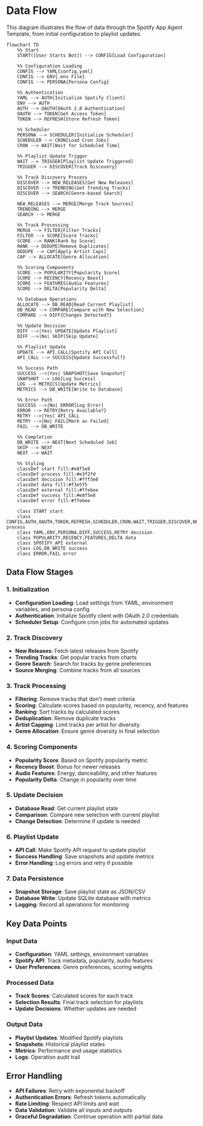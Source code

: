 # Data Flow

This diagram illustrates the flow of data through the Spotify App Agent Template, from initial configuration to playlist updates.

```mermaid
flowchart TD
    %% Start
    START([User Starts Bot]) --> CONFIG[Load Configuration]
    
    %% Configuration Loading
    CONFIG --> YAML{config.yaml}
    CONFIG --> ENV{.env File}
    CONFIG --> PERSONA{Persona Config}
    
    %% Authentication
    YAML --> AUTH[Initialize Spotify Client]
    ENV --> AUTH
    AUTH --> OAUTH[OAuth 2.0 Authentication]
    OAUTH --> TOKEN[Get Access Token]
    TOKEN --> REFRESH[Store Refresh Token]
    
    %% Scheduler
    PERSONA --> SCHEDULER[Initialize Scheduler]
    SCHEDULER --> CRON[Load Cron Jobs]
    CRON --> WAIT[Wait for Scheduled Time]
    
    %% Playlist Update Trigger
    WAIT --> TRIGGER[Playlist Update Triggered]
    TRIGGER --> DISCOVER[Track Discovery]
    
    %% Track Discovery Process
    DISCOVER --> NEW_RELEASES[Get New Releases]
    DISCOVER --> TRENDING[Get Trending Tracks]
    DISCOVER --> SEARCH[Genre-based Search]
    
    NEW_RELEASES --> MERGE[Merge Track Sources]
    TRENDING --> MERGE
    SEARCH --> MERGE
    
    %% Track Processing
    MERGE --> FILTER[Filter Tracks]
    FILTER --> SCORE[Score Tracks]
    SCORE --> RANK[Rank by Score]
    RANK --> DEDUPE[Remove Duplicates]
    DEDUPE --> CAP[Apply Artist Caps]
    CAP --> ALLOCATE[Genre Allocation]
    
    %% Scoring Components
    SCORE --> POPULARITY[Popularity Score]
    SCORE --> RECENCY[Recency Boost]
    SCORE --> FEATURES[Audio Features]
    SCORE --> DELTA[Popularity Delta]
    
    %% Database Operations
    ALLOCATE --> DB_READ[Read Current Playlist]
    DB_READ --> COMPARE[Compare with New Selection]
    COMPARE --> DIFF{Changes Detected?}
    
    %% Update Decision
    DIFF -->|Yes| UPDATE[Update Playlist]
    DIFF -->|No| SKIP[Skip Update]
    
    %% Playlist Update
    UPDATE --> API_CALL[Spotify API Call]
    API_CALL --> SUCCESS{Update Successful?}
    
    %% Success Path
    SUCCESS -->|Yes| SNAPSHOT[Save Snapshot]
    SNAPSHOT --> LOG[Log Success]
    LOG --> METRICS[Update Metrics]
    METRICS --> DB_WRITE[Write to Database]
    
    %% Error Path
    SUCCESS -->|No| ERROR[Log Error]
    ERROR --> RETRY{Retry Available?}
    RETRY -->|Yes| API_CALL
    RETRY -->|No| FAIL[Mark as Failed]
    FAIL --> DB_WRITE
    
    %% Completion
    DB_WRITE --> NEXT[Next Scheduled Job]
    SKIP --> NEXT
    NEXT --> WAIT
    
    %% Styling
    classDef start fill:#e8f5e8
    classDef process fill:#e3f2fd
    classDef decision fill:#fff3e0
    classDef data fill:#f3e5f5
    classDef external fill:#ffebee
    classDef success fill:#e8f5e8
    classDef error fill:#ffebee
    
    class START start
    class CONFIG,AUTH,OAUTH,TOKEN,REFRESH,SCHEDULER,CRON,WAIT,TRIGGER,DISCOVER,NEW_RELEASES,TRENDING,SEARCH,MERGE,FILTER,SCORE,RANK,DEDUPE,CAP,ALLOCATE,DB_READ,COMPARE,UPDATE,API_CALL,SNAPSHOT,LOG,METRICS,DB_WRITE,NEXT process
    class YAML,ENV,PERSONA,DIFF,SUCCESS,RETRY decision
    class POPULARITY,RECENCY,FEATURES,DELTA data
    class SPOTIFY_API external
    class LOG,DB_WRITE success
    class ERROR,FAIL error
```

## Data Flow Stages

### 1. Initialization
- **Configuration Loading**: Load settings from YAML, environment variables, and persona config
- **Authentication**: Initialize Spotify client with OAuth 2.0 credentials
- **Scheduler Setup**: Configure cron jobs for automated updates

### 2. Track Discovery
- **New Releases**: Fetch latest releases from Spotify
- **Trending Tracks**: Get popular tracks from charts
- **Genre Search**: Search for tracks by genre preferences
- **Source Merging**: Combine tracks from all sources

### 3. Track Processing
- **Filtering**: Remove tracks that don't meet criteria
- **Scoring**: Calculate scores based on popularity, recency, and features
- **Ranking**: Sort tracks by calculated scores
- **Deduplication**: Remove duplicate tracks
- **Artist Capping**: Limit tracks per artist for diversity
- **Genre Allocation**: Ensure genre diversity in final selection

### 4. Scoring Components
- **Popularity Score**: Based on Spotify popularity metric
- **Recency Boost**: Bonus for newer releases
- **Audio Features**: Energy, danceability, and other features
- **Popularity Delta**: Change in popularity over time

### 5. Update Decision
- **Database Read**: Get current playlist state
- **Comparison**: Compare new selection with current playlist
- **Change Detection**: Determine if update is needed

### 6. Playlist Update
- **API Call**: Make Spotify API request to update playlist
- **Success Handling**: Save snapshots and update metrics
- **Error Handling**: Log errors and retry if possible

### 7. Data Persistence
- **Snapshot Storage**: Save playlist state as JSON/CSV
- **Database Write**: Update SQLite database with metrics
- **Logging**: Record all operations for monitoring

## Key Data Points

### Input Data
- **Configuration**: YAML settings, environment variables
- **Spotify API**: Track metadata, popularity, audio features
- **User Preferences**: Genre preferences, scoring weights

### Processed Data
- **Track Scores**: Calculated scores for each track
- **Selection Results**: Final track selection for playlists
- **Update Decisions**: Whether updates are needed

### Output Data
- **Playlist Updates**: Modified Spotify playlists
- **Snapshots**: Historical playlist states
- **Metrics**: Performance and usage statistics
- **Logs**: Operation audit trail

## Error Handling

- **API Failures**: Retry with exponential backoff
- **Authentication Errors**: Refresh tokens automatically
- **Rate Limiting**: Respect API limits and wait
- **Data Validation**: Validate all inputs and outputs
- **Graceful Degradation**: Continue operation with partial data
